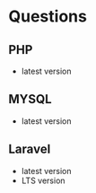 # Questions

## PHP
- latest version

## MYSQL
- latest version

## Laravel
- latest version
- LTS version
